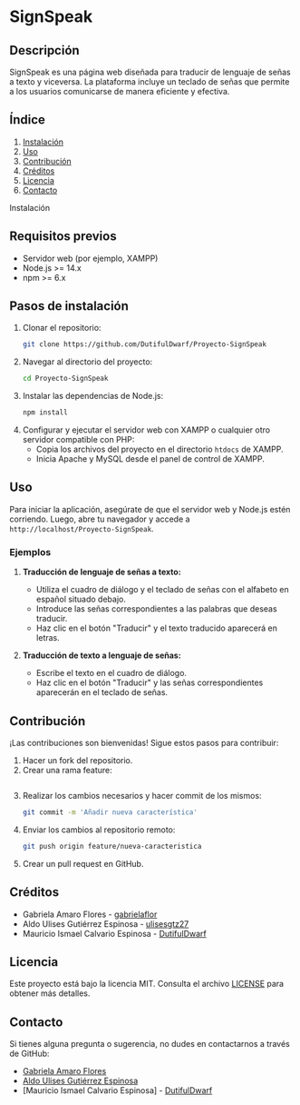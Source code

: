 # SignSpeak

## Descripción
SignSpeak es una página web diseñada para traducir de lenguaje de señas a texto y viceversa. La plataforma incluye un teclado de señas que permite a los usuarios comunicarse de manera eficiente y efectiva.

## Índice
1. [Instalación](#instalación)
2. [Uso](#uso)
3. [Contribución](#contribución)
4. [Créditos](#créditos)
5. [Licencia](#licencia)
6. [Contacto](#contacto)

Instalación

## Requisitos previos
- Servidor web (por ejemplo, XAMPP)
- Node.js >= 14.x
- npm >= 6.x

## Pasos de instalación
1. Clonar el repositorio:
    ```bash
    git clone https://github.com/DutifulDwarf/Proyecto-SignSpeak
    ```
2. Navegar al directorio del proyecto:
    ```bash
    cd Proyecto-SignSpeak
    ```
3. Instalar las dependencias de Node.js:
    ```bash
    npm install
    ```
4. Configurar y ejecutar el servidor web con XAMPP o cualquier otro servidor compatible con PHP:
    - Copia los archivos del proyecto en el directorio `htdocs` de XAMPP.
    - Inicia Apache y MySQL desde el panel de control de XAMPP.

## Uso
Para iniciar la aplicación, asegúrate de que el servidor web y Node.js estén corriendo. Luego, abre tu navegador y accede a `http://localhost/Proyecto-SignSpeak`.

### Ejemplos
1. **Traducción de lenguaje de señas a texto:**
   - Utiliza el cuadro de diálogo y el teclado de señas con el alfabeto en español situado debajo.
   - Introduce las señas correspondientes a las palabras que deseas traducir.
   - Haz clic en el botón "Traducir" y el texto traducido aparecerá en letras.

2. **Traducción de texto a lenguaje de señas:**
   - Escribe el texto en el cuadro de diálogo.
   - Haz clic en el botón "Traducir" y las señas correspondientes aparecerán en el teclado de señas.

## Contribución

¡Las contribuciones son bienvenidas! Sigue estos pasos para contribuir:
1. Hacer un fork del repositorio.
2. Crear una rama feature:
    ```bash
    
3. Realizar los cambios necesarios y hacer commit de los mismos:
    ```bash
    git commit -m 'Añadir nueva característica'
    ```
4. Enviar los cambios al repositorio remoto:
    ```bash
    git push origin feature/nueva-caracteristica
    ```
5. Crear un pull request en GitHub.

## Créditos
- Gabriela Amaro Flores - [gabrielaflor](https://github.com/gabrielaflor)
- Aldo Ulises Gutiérrez Espinosa - [ulisesgtz27](https://github.com/ulisesgtz27)
- Mauricio Ismael Calvario Espinosa -  [DutifulDwarf](https://github.com/DutifulDwarf)

## Licencia
Este proyecto está bajo la licencia MIT. Consulta el archivo [LICENSE](LICENSE) para obtener más detalles.

## Contacto
Si tienes alguna pregunta o sugerencia, no dudes en contactarnos a través de GitHub:
- [Gabriela Amaro Flores](https://github.com/gabrielaflor)
- [Aldo Ulises Gutiérrez Espinosa](https://github.com/ulisesgtz27)
- [Mauricio Ismael Calvario Espinosa] -  [DutifulDwarf](https://github.com/DutifulDwarf)
